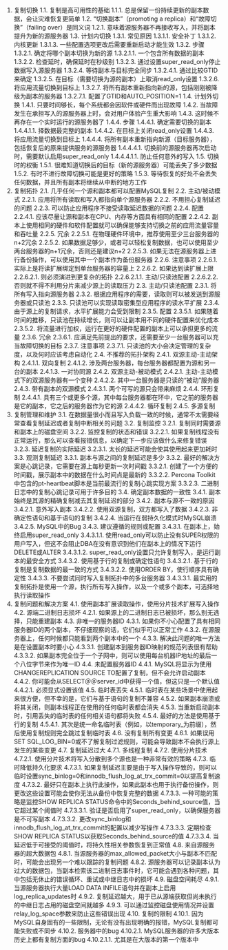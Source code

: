 1. 复制切换
1.1. 复制是高可用性的基础
1.1.1. 总是保留一份持续更新的副本数据，会让灾难恢复更简单
1.2. “切换副本”（promoting a replica）和“故障切换”（failing over）是同义词
1.2.1. 意味着源服务器不再接收写入，并将副本提升为新的源服务器
1.3. 计划内切换
1.3.1. 常见原因
1.3.1.1. 安全补丁
1.3.1.2. 内核更新
1.3.1.3. 一些配置选项更改后需要重新启动才能生效
1.3.2. 步骤
1.3.2.1. 确定将哪个副本切换为新的源
1.3.2.1.1. 一个包含所有数据的副本
1.3.2.2. 检查延时，确保延时在秒级别
1.3.2.3. 通过设置super_read_only停止数据写入源服务器
1.3.2.4. 等待副本与目标完全同步
1.3.2.4.1. 通过比较GTID来确定
1.3.2.5. 在目标（需要切换为源的副本）上取消read_only设置
1.3.2.6. 将应用流量切换到目标上
1.3.2.7. 将所有副本重新指向新的源，包括刚刚被降级为副本的服务器
1.3.2.7.1. 配置了GTID和AUTO_POSITION=1
1.4. 计划外切换
1.4.1. 只要时间够长，每个系统都会因软件或硬件而出现故障
1.4.2. 当故障发生在承担写入的源服务器上时，会对用户体验产生重大影响
1.4.3. 这时候不再存在一个实时运行的源服务器了
1.4.4. 步骤
1.4.4.1. 确定需要切换的副本
1.4.4.1.1. 择数据最完整的副本
1.4.4.2. 在目标上关闭read_only设置
1.4.4.3. 将应用流量切换到目标上
1.4.4.4. 将所有副本重新指向新源（目标服务器），包括恢复后的原来提供服务的源服务器
1.4.4.4.1. 切换前的源服务器再次启动时，需要默认启用super_read_only
1.4.4.4.1.1. 防止任何意外的写入
1.5. 切换时的权衡
1.5.1. 很难知道切换后的目标（新的源服务器）可能丢失了多少数据
1.5.2. 有时不进行故障切换可能是更好的策略
1.5.3. 等待恢复的好处不会丢失任何数据，并且所有副本将继续从中断的地方工作
2. 复制拓扑
2.1. 几乎任何一个源和副本都可以配置MySQL复制
2.2. 主动/被动模式
2.2.1. 应用将所有读取和写入都指向单个源服务器
2.2.2. 不用担心复制延迟的问题
2.2.3. 可以防止应用程序不接受读取延迟数据的问题
2.2.4. 配置
2.2.4.1. 应该尽量让源和副本在CPU、内存等方面具有相同的配置
2.2.4.2. 副本上使用相同的硬件和软件配置就可以确保能够支持切换之前的应用流量容量和吞吐量
2.2.5. 冗余
2.2.5.1. 在物理硬件环境中，推荐使用至少三台服务器的n+2冗余
2.2.5.2. 如果数据足够少，或者可以轻松复制数据，也可以使用至少两台服务器的n+1冗余，否则还是建议n+2
2.2.5.3. 如果无法在源服务器上进行备份操作，可以使用其中一个副本作为备份服务器
2.2.6. 注意事项
2.2.6.1. 实际上是将读扩展绑定到单台服务器的容量上
2.2.6.2. 如果达到读扩展上限
2.2.6.2.1. 则必须演进到更复杂的拓扑
2.2.6.2.1.1. 主动/只读池配置
2.2.6.2.2. 否则就不得不利用分片来减少源上的读取压力
2.3. 主动/只读池配置
2.3.1. 将所有写入指向源服务器
2.3.2. 根据应用程序的需要，读取则可以被发送到源服务器或只读池
2.3.3. 只读池可以实现读取密集型应用程序的读水平扩展
2.3.4. 由于源上的复制请求，水平扩展能力会受到限制
2.3.5. 配置
2.3.5.1. 如果随着时间的推移，只读池在持续增长，则可以让副本用不同的硬件配置来优化成本
2.3.5.2. 将流量进行加权，运行在更好的硬件配置的副本上可以承担更多的流量
2.3.6. 冗余
2.3.6.1. 应满足先前提出的要求，还需要至少一台服务器可以充当故障切换的目标
2.3.7. 注意事项
2.3.7.1. 只读池的大小会决定管理的复杂度，以及何时应该考虑自动化
2.4. 不推荐的拓扑架构
2.4.1. 双源主动-主动架构
2.4.1.1. 双向复制
2.4.1.2. 涉及两台服务器，每台服务器都配置为源和另一台的副本
2.4.1.3. 一对协同源
2.4.2. 双源主动-被动模式
2.4.2.1. 主动-主动模式下的双源服务器有一个变种
2.4.2.2. 其中一台服务器是只读的“被动”服务器
2.4.3. 带有副本的双源模式
2.4.3.1. 两个可写的源只会带来麻烦
2.4.4. 环形复制
2.4.4.1. 具有三个或更多个源，其中每台服务器都在环中，它之前的服务器是它的副本，它之后的服务器作为它的源
2.4.4.2. 循环复制
2.4.5. 多源复制
3. 复制管理和维护
3.1. 在数据量很小而且写入负载一致的时候，通常不太需要经常查看复制延迟或者复制中断相关的问题
3.2. 复制监控
3.2.1. 复制同时需要源和副本上的磁盘空间
3.2.2. 监控复制的状态和错误
3.2.2.1. 如果复制线程没有正常运行，那么可以查看报错信息，以确定下一步应该做什么来修复错误
3.2.3. 延迟复制的实际延迟
3.2.3.1. 太长的延迟可能会使其使用起来更加耗时
3.3. 观测复制延迟
3.3.1. 副本与源之间的复制延迟是多少
3.3.2. 最好的解决方案是心跳记录，它需要在源上每秒更新一次时间戳
3.3.2.1. 创建了一个方便的时间戳，展示副本中的数据在什么时间点是最新的
3.3.2.2. Percona Toolkit中包含的pt-heartbeat脚本是当前最流行的复制心跳实现方案
3.3.2.3. 二进制日志中的复制心跳记录可用于许多目的
3.4. 确定副本数据的一致性
3.4.1. 副本始终是其源的精确复制减去其复制延迟的部分
3.4.2. 副本与源不一致的原因
3.4.2.1. 意外写入副本
3.4.2.2. 使用双源复制，双方都写入了数据
3.4.2.3. 非确定性语句和基于语句的复制
3.4.2.4. 当运行在弱持久化模式时MySQL崩溃
3.4.2.5. MySQL中的Bug
3.4.3. 建议遵循的规则或配置
3.4.3.1. 在副本上，始终启用super_read_only
3.4.3.1.1. 使用read_only可以防止没有SUPER权限的用户写入，但这不会阻止DBA在没有意识到他们在副本上的情况下运行DELETE或ALTER
3.4.3.1.2. super_read_only设置只允许复制写入，是运行副本的最安全方式
3.4.3.2. 使用基于行的复制或确定性语句
3.4.3.2.1. 基于行的复制是复制数据的最一致的方式
3.4.3.2.2. 使用ORDER BY，使行顺序具有确定性
3.4.3.3. 不要尝试同时写入复制拓扑中的多台服务器
3.4.3.3.1. 最实用的复制拓扑是使用一个源，执行所有写入操作，以及一个或多个副本，可选择地执行读取操作
4. 复制问题和解决方案
4.1. 使用副本扩展读取操作，使用分片技术扩展写入操作
4.2. 源端二进制日志损坏
4.2.1. 如果源上的二进制日志已被损坏，那么别无选择，只能重建副本
4.3. 非唯一的服务器ID
4.3.1. 如果你不小心配置了具有相同服务器ID的两个副本，不仔细观察的话，它们似乎可以正常工作
4.3.2. 在源服务器上，任何时候都只能看到两个副本中的一个
4.3.3. 解决此问题的唯一方法是在设置副本时要小心
4.3.3.1. 创建副本到服务器ID映射的规范列表很有帮助
4.3.3.2. 如果副本完全位于一个子网中，则可以使用每台机器IP地址的最后一个八位字节来作为唯一ID
4.4. 未配置服务器ID
4.4.1. MySQL将显示为使用CHANGEREPLICATION SOURCE TO配置了复制，但不会允许启动副本
4.4.2. 你可能会从SELECT＠＠server_id中获得一个值，但这只是一个默认值
4.4.2.1. 必须显式设置该值
4.5. 临时表丢失
4.5.1. 临时表在某些场景中使用起来很方便，但不幸的是，它们与基于语句的复制不兼容
4.5.2. 如果副本崩溃或将其关闭，则副本线程正在使用的任何临时表都会消失
4.5.3. 当重新启动副本时，引用丢失的临时表的任何相关语句都将失败
4.5.4. 最好的方法是使用基于行的复制
4.5.4.1. 其次是统一命名临时表（例如，以temporary_为前缀），然后使用复制规则完全跳过复制临时表
4.6. 没有复制所有变更
4.6.1. 如果误用SET SQL_LOG_BIN=0或不了解复制过滤规则，可能会导致副本不会执行源上发生的某些变更
4.7. 复制延迟过大
4.7.1. 多线程复制
4.7.2. 使用分片技术
4.7.2.1. 使用分片技术将写入分散到多个源也是一种非常有效的策略
4.7.3. 临时降低持久化要求
4.7.3.1. 如果复制延迟主要是由于写入操作导致的，则可以临时设置sync_binlog=0和innodb_flush_log_at_trx_commit=0以提高复制速度
4.7.3.2. 最好只在副本上执行此操作，如果此副本也用于执行备份操作，则更改这些设置可能会使你无法从备份中恢复完整的数据
4.7.3.3. 一种可能的策略是监控SHOW REPLICA STATUS命令中的Seconds_behind_source值，当它超过某个阈值时
4.7.3.3.1. 验证是否启用了super_read_only，以确保服务器是不可写副本
4.7.3.3.2. 更改sync_binlog和innodb_flush_log_at_trx_commit的配置以减少写操作
4.7.3.3.3. 定期检查SHOW REPLICA STATUS以获取Seconds_behind_source的值
4.7.3.3.4. 当延迟低于可接受的阈值时，将持久性相关参数恢复到正常值
4.8. 来自源服务器的超大数据包
4.8.1. 当源服务器的max_allowed_packet大小与副本不匹配时，可能会出现另一个难以跟踪的复制问题
4.8.2. 源服务器可以记录副本认为过大的数据包，当副本检索该二进制日志事件时，它可能会遇到各种问题，其中包括无休止的错误循环、重试或中继日志中的损坏
4.9. 磁盘空间耗尽
4.9.1. 当源服务器执行大量LOAD DATA INFILE语句并在副本上启用log_replica_updates时
4.9.2. 复制延迟越大，用于已从源端获取但尚未执行的中继日志占用的磁盘空间就越多
4.9.3. 可以通过监控磁盘使用情况并设置relay_log_space参数来防止这些错误出现
4.10. 复制的限制
4.10.1. 因为MySQL自身固有的一些限制，无论有没有出现明确的报错，MySQL复制都可能失败或不同步
4.10.2. 服务器中的bug
4.10.2.1. MySQL服务器的许多大版本历史上都有复制方面的bug
4.10.2.1.1. 尤其是在大版本的第一个版本中
